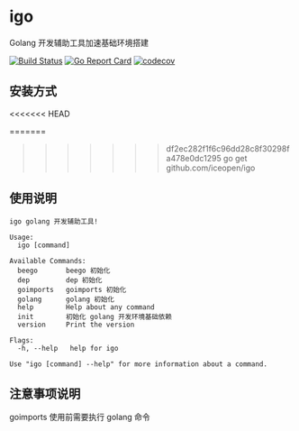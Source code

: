 # igo

Golang 开发辅助工具加速基础环境搭建

[![Build Status](https://travis-ci.org/iceopen/igo.svg?branch=master)](https://travis-ci.org/iceopen/igo)
[![Go Report Card](https://goreportcard.com/badge/github.com/iceopen/igo)](https://goreportcard.com/report/github.com/iceopen/igo)
[![codecov](https://codecov.io/gh/iceopen/igo/branch/master/graph/badge.svg)](https://codecov.io/gh/iceopen/igo)

## 安装方式
<<<<<<< HEAD

=======
>>>>>>> df2ec282f1f6c96dd28c8f30298fa478e0dc1295
> go get github.com/iceopen/igo

## 使用说明

```golang
igo golang 开发辅助工具!

Usage:
  igo [command]

Available Commands:
  beego       beego 初始化
  dep         dep 初始化
  goimports   goimports 初始化
  golang      golang 初始化
  help        Help about any command
  init        初始化 golang 开发环境基础依赖
  version     Print the version

Flags:
  -h, --help   help for igo

Use "igo [command] --help" for more information about a command.

```

## 注意事项说明

goimports 使用前需要执行 golang 命令
